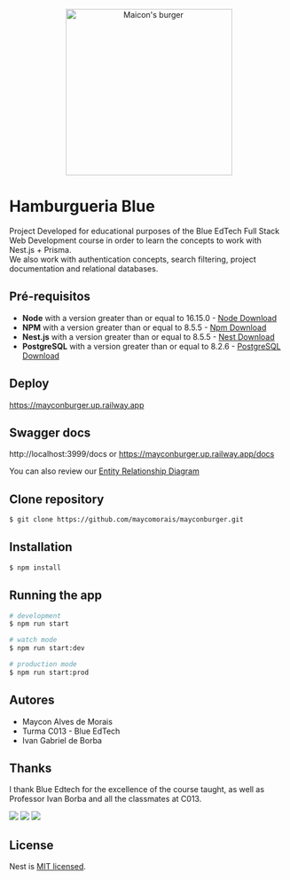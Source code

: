 <p align="center">
  <img src="https://cdn-adonis.s3.sa-east-1.amazonaws.com/136520210621001708hn4U9cYqA.jpeg" width="300" alt="Maicon's burger" />
</p>

# Hamburgueria Blue

Project Developed for educational purposes of the Blue EdTech Full Stack Web Development course in order to learn the concepts to work with Nest.js + Prisma.
<br/>
We also work with authentication concepts, search filtering, project documentation and relational databases.

## Pré-requisitos

- **Node** with a version greater than or equal to 16.15.0 - [Node Download](https://nodejs.org/pt-br/download/)
- **NPM** with a version greater than or equal to 8.5.5 - [Npm Download](https://www.npmjs.com/package/download)
- **Nest.js** with a version greater than or equal to 8.5.5 - [Nest Download](https://docs.nestjs.com/)
- **PostgreSQL** with a version greater than or equal to 8.2.6 - [PostgreSQL Download](https://www.postgresql.org/download/)

## Deploy

https://mayconburger.up.railway.app

## Swagger docs

http://localhost:3999/docs
or
https://mayconburger.up.railway.app/docs

You can also review our <a href="./db.pdf" download>Entity Relationship Diagram</a>


## Clone repository

```bash
$ git clone https://github.com/maycomorais/mayconburger.git
```

## Installation

```bash
$ npm install
```

## Running the app

```bash
# development
$ npm run start

# watch mode
$ npm run start:dev

# production mode
$ npm run start:prod
```

## Autores

- Maycon Alves de Morais
- Turma C013 - Blue EdTech
- Ivan Gabriel de Borba

## Thanks

I thank Blue Edtech for the excellence of the course taught, as well as Professor Ivan Borba and all the classmates at C013.

<div>
<a href="https://www.linkedin.com/in/maycon-morais/" target="_blank"><img src="https://img.shields.io/badge/-LinkedIn-%230077B5?style=for-the-badge&logo=linkedin&logoColor=white" target="_blank"></a>
<a href="https://instagram.com/maycomorais" target="_blank"><img src="https://img.shields.io/badge/-Instagram-%23E4405F?style=for-the-badge&logo=instagram&logoColor=white" target="_blank"></a>
<a href = "mailto:maycomorais@gmail.com"><img src="https://img.shields.io/badge/Gmail-D14836?style=for-the-badge&logo=gmail&logoColor=white" target="_blank"></a>
</div>

## License

Nest is [MIT licensed](LICENSE).
